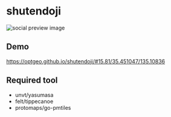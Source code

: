 # shutendoji

![social preview image](https://repository-images.githubusercontent.com/579394589/fb957a27-941b-4b31-8858-65741390214e)

## Demo
https://optgeo.github.io/shutendoji/#15.81/35.451047/135.10836

## Required tool
- unvt/yasumasa
- felt/tippecanoe
- protomaps/go-pmtiles

